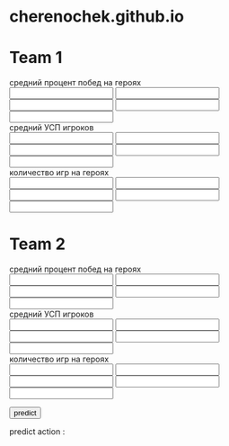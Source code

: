 # cherenochek.github.io
<!DOCTYPE html>
<html xml:lang="en" lang="en" >
<head>
<body>
<div id="text">
<h1 class="text-center">Team 1</h1>
<div id="text">средний процент побед на героях</div>
<input type="number"  class="player_1" value="" >
<input type="number"  class="player_2" value="" >
<input type="number"  class="player_3" value="" >
<input type="number"  class="player_4" value="" >
<input type="number"  class="player_5" value="" >
    
<div id="text">средний УСП игроков</div>
<input type="number"  class="ysp_1" value="" >
<input type="number"  class="ysp_2" value="" >
<input type="number"  class="ysp_3" value="" >
<input type="number"  class="ysp_4" value="" >
<input type="number"  class="ysp_5" value="" >
      
<div id="text">количество игр на героях</div>
<input type="number"  class="match_1" value="" >
<input type="number"  class="match_2" value="" >
<input type="number"  class="match_3" value="" >
<input type="number"  class="match_4" value="" >
<input type="number"  class="match_5" value="" >
       
<h1 class="text-center">Team 2</h1>
<div id="text">средний процент побед на героях</div>
<input type="number"  class="player2_1" value="" >
<input type="number"  class="player2_2" value="" >
<input type="number"  class="player2_3" value="" >
<input type="number"  class="player2_4" value="" >
<input type="number"  class="player2_5" value="" >
   
<div id="text">средний УСП игроков</div>
<input type="number"  class="ysp2_1" value="" >
<input type="number"  class="ysp2_2" value="" >
<input type="number"  class="ysp2_3" value="" >
<input type="number"  class="ysp2_4" value="" >
<input type="number"  class="ysp2_5" value="" >
   
   
<div id="text">количество игр на героях</div>
<input type="number"  class="match2_1" value="" >
<input type="number"  class="match2_2" value="" >
<input type="number"  class="match2_3" value="" >
<input type="number"  class="match2_4" value="" >
<input type="number"  class="match2_5" value="" >
   
<button>predict</button> 
  
<div class="out">predict action : </div>
   
</div>
    <!-- SAPE RTB JS -->
<script
    async="async"
    src="//cdn-rtb.sape.ru/rtb-b/js/038/2/121038.js"
    type="text/javascript">
</script>
<!-- SAPE RTB END -->
    <script src="http://unpkg.com/brain.js"></script>
    <script type="text/javascript" >
//начальная расстановка в шахматах

// Параметры для инициализации ИНС
const config = {
    binaryThresh: 0.5,
    hiddenLayers: [10], // Количество скрытых слоев
    activation: 'sigmoid', // Функция активации
    log: true // Логирование результатов обучения
};
           // {input: [,,,,], output: [1]},
   // {input: [,,,,], output: [0]},

// Создаем ИНС с параметрами в переменной config
const net_heroes = new brain.NeuralNetwork(config);
const net_ysp = new brain.NeuralNetwork(config);
const net_match = new brain.NeuralNetwork(config);        

        
net_match.train([
    {input: [110,17,66,159,16], output: [1]},
    {input: [28,173,72,67,59], output: [0]},
           
    {input: [11,33,16,29,24], output: [1]},
    {input: [110,21,24,42,46], output: [0]},
    
    {input: [40,47,6,20,61], output: [1]},
    {input: [28,12,36,78,85], output: [0]},
    
    {input: [124,37,1,45,6], output: [1]},
    {input: [2,39,38,23,60], output: [0]},
    
    {input: [40,23,12,40,26], output: [1]},
    {input: [62,42,37,46,29], output: [0]},
    
        {input: [9,248,14,45,54], output: [1]},
    {input: [29,49,11,33,5], output: [0]},
    
    {input: [29,11,16,33,5], output: [1]},
{input: [12,248,14,10,54], output: [0]},

    

         ]);
        
        
net_heroes.train([
    {input: [68.18,58.82,77.27,60.38,75.00], output: [1]},
    {input: [46.43,57.80,58.33,49.25,64.41], output: [0]},
    
    {input: [63.64,66.67,56.25,48.28,79.17], output: [1]},
    {input: [68.18,66.67,58.33,64.29,71.74], output: [0]},
    
    {input: [77.50,63.83,50.00,60.00,65.57], output: [1]},
    {input: [64.29,41.67,58.33,52.56,70.59], output: [0]},
    
    {input: [66.94,72.97,100.00,68.89,83.33], output: [1]},
    {input: [50.00,61.54,52.63,60.87,73.33], output: [0]},
    
    {input: [77.50,65.22,75.00,62.50,73.08], output: [1]},
    {input: [67.74,64.29,59.46,76.09,58.62], output: [0]},
    
        {input: [88.89,65.32,50.00,68.89,55.56], output: [1]},
    {input: [51.72,75.51,36.36,51.52,60.00], output: [0]},
    
    {input: [51.72,36.36,62.50,51.52,40.00], output: [1]},
{input: [66.67,65.32,50.00,50.00,55.56], output: [0]},
    
         ]);

        
net_ysp.train([
    {input: [5.65,2.98,7.82,4.38,3.85], output: [1]},
    {input: [4.23,2.40,3.80,1.74,7.35], output: [0]},
           
    {input: [4.30,3.10,3.89,4.50,12.97], output: [1]},
    {input: [5.65,2.75,3.97,6.44,4.00], output: [0]},
    
    {input: [5.85,4.96,10.45,2.55,3.24], output: [1]},
    {input: [5.58,2.18,5.03,3.65,2.55], output: [0]},
    
    {input: [3.33,4.12,12.00,3.21,9.55], output: [1]},
    {input: [1.61,3.07,4.11,3.98,4.69], output: [0]},
    
    {input: [5.85,3.86,8.92,3.94,2.57], output: [1]},
    {input: [2.47,6.44,5.79,4.62,4.65], output: [0]},
    
        {input: [3.62,5.02,3.60,3.21,4.59], output: [1]},
    {input: [1.96,4.38,2.47,2.13,3.80], output: [0]},
    
    {input: [1.96,2.47,4.14,2.13,3.40], output: [1]},
{input: [3.70,5.02,3.60,2.56,4.59], output: [0]},

         ]);
        

// На этом этапе у нас уже есть отлично тренерованная ИНС, которую уже можно использовать



        
        
let predict_button = document.querySelector('button')
         
let player_1 = document.querySelector('.player_1')
let player_2 = document.querySelector('.player_2')
let player_3 = document.querySelector('.player_3')        
let player_4 = document.querySelector('.player_4')
let player_5 = document.querySelector('.player_5')

let ysp_1 = document.querySelector('.ysp_1')
let ysp_2 = document.querySelector('.ysp_2')
let ysp_3 = document.querySelector('.ysp_3')        
let ysp_4 = document.querySelector('.ysp_4')
let ysp_5 = document.querySelector('.ysp_5')

let match_1 = document.querySelector('.match_1')
let match_2 = document.querySelector('.match_2')
let match_3 = document.querySelector('.match_3')        
let match_4 = document.querySelector('.match_4')
let match_5 = document.querySelector('.match_5')


let player2_1 = document.querySelector('.player2_1')
let player2_2 = document.querySelector('.player2_2')
let player2_3 = document.querySelector('.player2_3')        
let player2_4 = document.querySelector('.player2_4')
let player2_5 = document.querySelector('.player2_5')

let ysp2_1 = document.querySelector('.ysp2_1')
let ysp2_2 = document.querySelector('.ysp2_2')
let ysp2_3 = document.querySelector('.ysp2_3')        
let ysp2_4 = document.querySelector('.ysp2_4')
let ysp2_5 = document.querySelector('.ysp2_5')

let match2_1 = document.querySelector('.match2_1')
let match2_2 = document.querySelector('.match2_2')
let match2_3 = document.querySelector('.match2_3')        
let match2_4 = document.querySelector('.match2_4')
let match2_5 = document.querySelector('.match2_5')


let div_out = document.querySelector('.out')




predict_button.onclick = function (){
div_out.innerHTML = "predict action : "

    let p1 = player_1.value
   let p2 = player_2.value
   let p3 = player_3.value
   let p4 =player_4.value
   let p5 =player_5.value
   
   let ysp1 = ysp_1.value
   let ysp2 = ysp_2.value
   let ysp3 = ysp_3.value
   let ysp4 =ysp_4.value
   let ysp5 =ysp_5.value
   
   let match1 = match_1.value
   let match2 = match_2.value
   let match3 = match_3.value
   let match4 =match_4.value
   let match5 =match_5.value
   
   
   
   let p21 = player2_1.value
   let p22 = player2_2.value
   let p23 = player2_3.value
   let p24 =player2_4.value
   let p25 =player2_5.value
   
   let ysp21 = ysp2_1.value
   let ysp22 = ysp2_2.value
   let ysp23 = ysp2_3.value
   let ysp24 =ysp2_4.value
   let ysp25 =ysp2_5.value
   
   let match21 = match2_1.value
   let match22 = match2_2.value
   let match23 = match2_3.value
   let match24 =match2_4.value
   let match25 =match2_5.value
   
let heroes1= [p1,p2,p3,p4,p5]
let ysp11_1= [ysp1,ysp2,ysp3,ysp4,ysp5]
let match11_1= [match1,match2,match3,match4,match5]

    
let heroes2=[p21,p22,p23,p24,p25]
let ysp22_2=[ysp21,ysp22,ysp23,ysp24,ysp25]
let match22_2=[match21,match22,match23,match24,match25]


let out_h1=net_heroes.run(heroes1)
let out_ysp1 = net_ysp.run(ysp11_1)
let out_match1=net_match.run(match11_1)


let out_h2=net_heroes.run(heroes2)
let out_ysp2 = net_ysp.run(ysp22_2)
let out_match2=net_match.run(match22_2)

let output
let output_2
output = parseFloat(out_h1) + parseFloat(out_ysp1) + parseFloat(out_match1)
output_2 =  parseFloat(out_h2)+ parseFloat(out_ysp2) + parseFloat(out_match2)
       //  document.write("<pre>next  predictions:\n <\/pre>");
        
            div_out.innerHTML +='Team_1: '+ Math.round(output) +"<pre>\n <\/pre>"+'Team_2: '+ Math.round(output_2)+"<pre>\n <\/pre>"

    div_out.innerHTML +='Team_1: '+ output +"<pre>\n <\/pre>"+'Team_2: '+ output_2
            //document.write("\t")
            
             div_out.innerHTML +=("<pre>\n <\/pre>")
    if(output ==output_2){
        div_out.innerHTML +='the first and second teams have the same chances'
        div_out.innerHTML +=("<pre>\n <\/pre>")
        div_out.innerHTML +='у первой и второй команд одинаковые шансы'
            }else
            if(output >output_2){
           div_out.innerHTML +='Team_1 WIN'
           }else{
              div_out.innerHTML +='Team_2 WIN' 
           }
        
    
}
        
        
        

        // Выводим информацию о работе в консоль. Это будет числов в диапазоне от 0 до 1. Не забываем что ИНС не может давать 100% правильный результат, поэтому мы получим число с плавающей запятой. Если число > .5, то это ближе к 1, если < .5, то это ближе к 0. Для нормализации ответа округлим его при помощи фукнции Math.round(...)

    </script>    
        
    </body>
</head>
</html>
